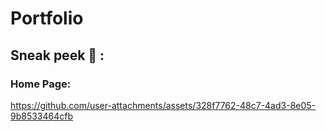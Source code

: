 # Portfolio

## Sneak peek 🙈 :

### Home Page:

https://github.com/user-attachments/assets/328f7762-48c7-4ad3-8e05-9b8533464cfb



